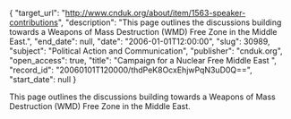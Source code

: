 {
  "target_url": "http://www.cnduk.org/about/item/1563-speaker-contributions", 
  "description": "This page outlines the discussions building towards a  Weapons of Mass Destruction (WMD) Free Zone in the Middle East.", 
  "end_date": null, 
  "date": "2006-01-01T12:00:00", 
  "slug": 30989, 
  "subject": "Political Action and Communication", 
  "publisher": "cnduk.org", 
  "open_access": true, 
  "title": "Campaign for a Nuclear Free Middle East ", 
  "record_id": "20060101T120000/thdPeK8OcxEhjwPqN3uD0Q==", 
  "start_date": null
}

This page outlines the discussions building towards a  Weapons of Mass Destruction (WMD) Free Zone in the Middle East.